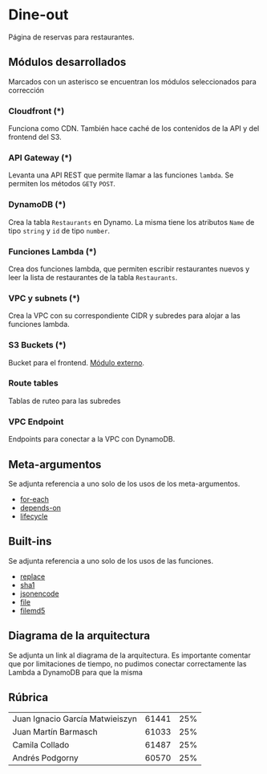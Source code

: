 # Dine-out
Página de reservas para restaurantes.

## Módulos desarrollados
Marcados con un asterisco se encuentran los módulos seleccionados para corrección

### Cloudfront (*)
Funciona como CDN. También hace caché de los contenidos de la API y del frontend del S3.

### API Gateway (*)
Levanta una API REST que permite llamar a las funciones `lambda`. Se permiten los métodos `GET`y `POST`.

### DynamoDB (*)
Crea la tabla `Restaurants` en Dynamo. La misma tiene los atributos `Name` de tipo `string` y `id` de tipo `number`.

### Funciones Lambda (*)
Crea dos funciones lambda, que permiten escribir restaurantes nuevos y leer la lista de restaurantes de la tabla `Restaurants`.

### VPC y subnets (*)
Crea la VPC con su correspondiente CIDR y subredes para alojar a las funciones lambda.

### S3 Buckets (*)
Bucket para el frontend. [Módulo externo](https://registry.terraform.io/modules/terraform-aws-modules/s3-bucket/aws/latest/examples/complete).

### Route tables
Tablas de ruteo para las subredes

### VPC Endpoint
Endpoints para conectar a la VPC con DynamoDB.

## Meta-argumentos
Se adjunta referencia a uno solo de los usos de los meta-argumentos.
+ [for-each](https://github.com/juani-garcia/2023Q2-G3/blob/main/terraform/modules/cloudfront/main.tf)
+ [depends-on](https://github.com/juani-garcia/2023Q2-G3/blob/main/terraform/lambda.tf)
+ [lifecycle](https://github.com/juani-garcia/2023Q2-G3/blob/main/terraform/modules/apigw/main.tf)

## Built-ins
Se adjunta referencia a uno solo de los usos de las funciones.
+ [replace](https://github.com/juani-garcia/2023Q2-G3/blob/main/terraform/cloudfront.tf)
+ [sha1](https://github.com/juani-garcia/2023Q2-G3/blob/main/terraform/modules/apigw/main.tf)
+ [jsonencode](https://github.com/juani-garcia/2023Q2-G3/blob/main/terraform/modules/apigw/main.tf)
+ [file](https://github.com/juani-garcia/2023Q2-G3/blob/main/terraform/locals.tf)
+ [filemd5](https://github.com/juani-garcia/2023Q2-G3/blob/main/terraform/s3.tf)

## Diagrama de la arquitectura
Se adjunta un link al diagrama de la arquitectura.
Es importante comentar que por limitaciones de tiempo, no pudimos conectar correctamente las Lambda a DynamoDB para que la misma

## Rúbrica
<table>
    <tr>
        <td>Juan Ignacio García Matwieiszyn</td>
        <td>61441</td>
        <td>25%</td>
    </tr>
    <tr>
        <td>Juan Martín Barmasch</td>
        <td>61033</td>
        <td>25%</td>
    </tr>
    <tr>
        <td>Camila Collado</td>
        <td>61487</td>
        <td>25%</td>
    </tr>
    <tr>
        <td>Andrés Podgorny</td>
        <td>60570</td>
        <td>25%</td>
    </tr>
</table>
